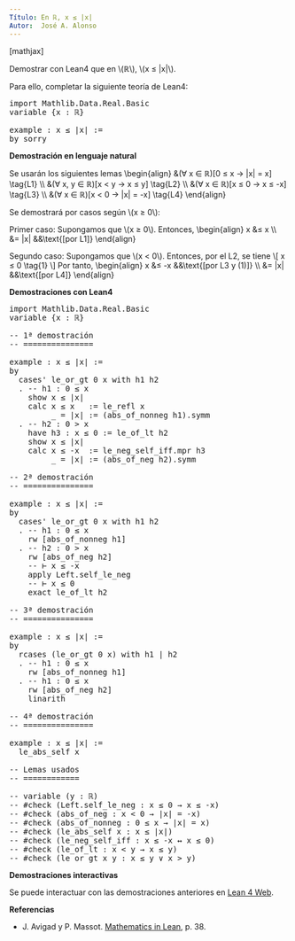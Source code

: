 ```yaml
---
Título: En ℝ, x ≤ |x|
Autor:  José A. Alonso
---
```


[mathjax]

Demostrar con Lean4 que en \\(ℝ\\), \\(x ≤ |x|\\).

Para ello, completar la siguiente teoría de Lean4:

<pre lang="lean">
import Mathlib.Data.Real.Basic
variable {x : ℝ}

example : x ≤ |x| :=
by sorry
</pre>
<!--more-->

<b>Demostración en lenguaje natural</b>

Se usarán los siguientes lemas
\\begin{align}
   &(∀ x ∈ ℝ)[0 ≤ x → |x| = x]                                     \\tag{L1} \\\\
   &(∀ x, y ∈ ℝ)[x < y → x ≤ y]                                    \\tag{L2} \\\\
   &(∀ x ∈ ℝ)[x ≤ 0 → x ≤ -x]                                      \\tag{L3} \\\\
   &(∀ x ∈ ℝ)[x < 0 → |x| = -x]                                    \\tag{L4}
\\end{align}

Se demostrará por casos según \\(x ≥ 0\\):

Primer caso: Supongamos que \\(x ≥ 0\\). Entonces,
\\begin{align}
   x &≤ x      \\\\
     &= |x|    &&\\text{[por L1]}
\\end{align}

Segundo caso: Supongamos que \\(x < 0\\). Entonces, por el L2, se tiene
\\[ x ≤ 0 \\tag{1} \\]
Por tanto,
\\begin{align}
   x &≤ -x     &&\\text{[por L3 y (1)]} \\\\
     &= |x|    &&\\text{[por L4]}
\\end{align}

<b>Demostraciones con Lean4</b>

<pre lang="lean">
import Mathlib.Data.Real.Basic
variable {x : ℝ}

-- 1ª demostración
-- ===============

example : x ≤ |x| :=
by
  cases' le_or_gt 0 x with h1 h2
  . -- h1 : 0 ≤ x
    show x ≤ |x|
    calc x ≤ x   := le_refl x
         _ = |x| := (abs_of_nonneg h1).symm
  . -- h2 : 0 > x
    have h3 : x ≤ 0 := le_of_lt h2
    show x ≤ |x|
    calc x ≤ -x  := le_neg_self_iff.mpr h3
         _ = |x| := (abs_of_neg h2).symm

-- 2ª demostración
-- ===============

example : x ≤ |x| :=
by
  cases' le_or_gt 0 x with h1 h2
  . -- h1 : 0 ≤ x
    rw [abs_of_nonneg h1]
  . -- h2 : 0 > x
    rw [abs_of_neg h2]
    -- ⊢ x ≤ -x
    apply Left.self_le_neg
    -- ⊢ x ≤ 0
    exact le_of_lt h2

-- 3ª demostración
-- ===============

example : x ≤ |x| :=
by
  rcases (le_or_gt 0 x) with h1 | h2
  . -- h1 : 0 ≤ x
    rw [abs_of_nonneg h1]
  . -- h1 : 0 ≤ x
    rw [abs_of_neg h2]
    linarith

-- 4ª demostración
-- ===============

example : x ≤ |x| :=
  le_abs_self x

-- Lemas usados
-- ============

-- variable (y : ℝ)
-- #check (Left.self_le_neg : x ≤ 0 → x ≤ -x)
-- #check (abs_of_neg : x < 0 → |x| = -x)
-- #check (abs_of_nonneg : 0 ≤ x → |x| = x)
-- #check (le_abs_self x : x ≤ |x|)
-- #check (le_neg_self_iff : x ≤ -x ↔ x ≤ 0)
-- #check (le_of_lt : x < y → x ≤ y)
-- #check (le_or_gt x y : x ≤ y ∨ x > y)
</pre>

<b>Demostraciones interactivas</b>

Se puede interactuar con las demostraciones anteriores en <a href="https://live.lean-lang.org/#url=https://raw.githubusercontent.com/jaalonso/Calculemus2/main/src/Cota_inf_de_abs.lean" rel="noopener noreferrer" target="_blank">Lean 4 Web</a>.

<b>Referencias</b>

<ul>
<li> J. Avigad y P. Massot. <a href="https://bit.ly/3U4UjBk">Mathematics in Lean</a>, p. 38.</li>
</ul>
